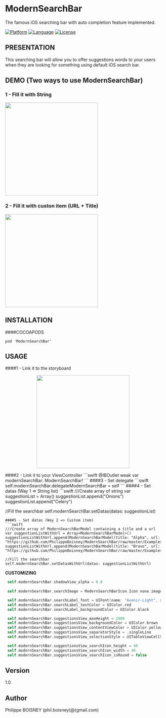 # ModernSearchBar
The famous iOS searching bar with auto completion feature implemented.

[![Platform](http://img.shields.io/badge/platform-ios-blue.svg?style=flat
)](https://developer.apple.com/iphone/index.action)
[![Language](http://img.shields.io/badge/language-swift-brightgreen.svg?style=flat
)](https://developer.apple.com/swift)
[![License](http://img.shields.io/badge/license-MIT-lightgrey.svg?style=flat
)](http://mit-license.org)

## PRESENTATION
This searching bar will allow you to offer suggestions words to your users when they are looking for something using default iOS search bar.


## DEMO (Two ways to use ModernSearchBar)
<p align="center">
 <h3>1 - Fill it with String</h3>
 <img src ="https://github.com/PhilippeBoisney/ModernSearchBar/raw/master/Gifs/Gif_simple_list.gif", height=300/>
 <h3>2 - Fill it with custon item (URL + Title)</h3>
 <img src ="https://github.com/PhilippeBoisney/ModernSearchBar/raw/master/Gifs/Gif_complex_list.gif", height=300/>
 
</p>

## INSTALLATION
####COCOAPODS
```
pod 'ModernSearchBar'
```


## USAGE
####1 - Link it to the storyboard
<p align="center">
 <img src ="https://github.com/PhilippeBoisney/ModernSearchBar/raw/master/Examples%20Url/usage_1.png", height=300/> 
</p>
####2 - Link it to your ViewController
```swift
 @IBOutlet weak var modernSearchBar: ModernSearchBar!
 ```
####3 - Set delegate
 ```swift
 self.modernSearchBar.delegateModernSearchBar = self
 ```
####4 - Set datas (Way 1 => String list)
 ```swift
 ///Create array of string
 var suggestionList = Array<String>()
 suggestionList.append("Onions")
 suggestionList.append("Celery")
 
 //Fill the searchbar
 self.modernSearchBar.setDatas(datas: suggestionList)
 ```
####5 - Set datas (Way 2 => Custom item)
 ```swift
 ///Create array of ModernSearchBarModel containing a title and a url
 var suggestionListWithUrl = Array<ModernSearchBarModel>()
 suggestionListWithUrl.append(ModernSearchBarModel(title: "Alpha", url: "https://github.com/PhilippeBoisney/ModernSearchBar/raw/master/Examples%20Url/exampleA.png"))
 suggestionListWithUrl.append(ModernSearchBarModel(title: "Bravo", url: "https://github.com/PhilippeBoisney/ModernSearchBar/raw/master/Examples%20Url/exampleB.png"))
 
 //Fill the searchbar
 self.modernSearchBar.setDatasWithUrl(datas: suggestionListWithUrl)
 ```
 **CUSTOMIZING**
 ```swift
  self.modernSearchBar.shadowView_alpha = 0.8
         
  self.modernSearchBar.searchImage = ModernSearchBarIcon.Icon.none.image

  self.modernSearchBar.searchLabel_font = UIFont(name: "Avenir-Light", size: 30)
  self.modernSearchBar.searchLabel_textColor = UIColor.red
  self.modernSearchBar.searchLabel_backgroundColor = UIColor.black

  self.modernSearchBar.suggestionsView_maxHeight = 1000
  self.modernSearchBar.suggestionsView_backgroundColor = UIColor.brown
  self.modernSearchBar.suggestionsView_contentViewColor = UIColor.yellow
  self.modernSearchBar.suggestionsView_separatorStyle = .singleLine
  self.modernSearchBar.suggestionsView_selectionStyle = UITableViewCellSelectionStyle.gray

  self.modernSearchBar.suggestionsView_searchIcon_height = 40
  self.modernSearchBar.suggestionsView_searchIcon_width = 40
  self.modernSearchBar.suggestionsView_searchIcon_isRound = false

  ```
  
 ## Version
1.0

## Author
Philippe BOISNEY (phil.boisney(@)gmail.com)
